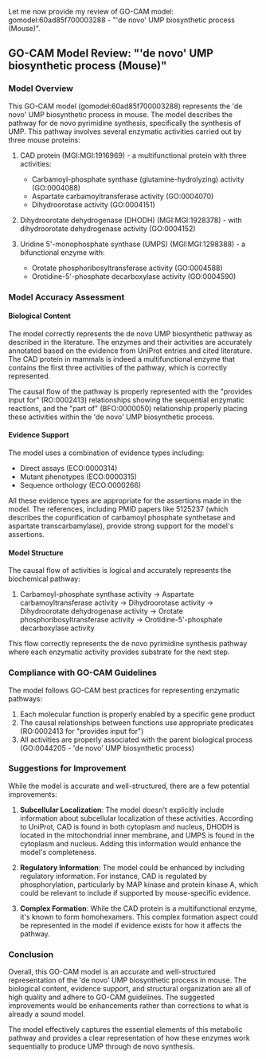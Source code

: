 Let me now provide my review of GO-CAM model: gomodel:60ad85f700003288 - "'de novo' UMP biosynthetic process (Mouse)".

## GO-CAM Model Review: "'de novo' UMP biosynthetic process (Mouse)"

### Model Overview
This GO-CAM model (gomodel:60ad85f700003288) represents the 'de novo' UMP biosynthetic process in mouse. The model describes the pathway for de novo pyrimidine synthesis, specifically the synthesis of UMP. This pathway involves several enzymatic activities carried out by three mouse proteins:

1. CAD protein (MGI:MGI:1916969) - a multifunctional protein with three activities:
   - Carbamoyl-phosphate synthase (glutamine-hydrolyzing) activity (GO:0004088)
   - Aspartate carbamoyltransferase activity (GO:0004070)
   - Dihydroorotase activity (GO:0004151)

2. Dihydroorotate dehydrogenase (DHODH) (MGI:MGI:1928378) - with dihydroorotate dehydrogenase activity (GO:0004152)

3. Uridine 5'-monophosphate synthase (UMPS) (MGI:MGI:1298388) - a bifunctional enzyme with:
   - Orotate phosphoribosyltransferase activity (GO:0004588)
   - Orotidine-5'-phosphate decarboxylase activity (GO:0004590)

### Model Accuracy Assessment

#### Biological Content
The model correctly represents the de novo UMP biosynthetic pathway as described in the literature. The enzymes and their activities are accurately annotated based on the evidence from UniProt entries and cited literature. The CAD protein in mammals is indeed a multifunctional enzyme that contains the first three activities of the pathway, which is correctly represented.

The causal flow of the pathway is properly represented with the "provides input for" (RO:0002413) relationships showing the sequential enzymatic reactions, and the "part of" (BFO:0000050) relationship properly placing these activities within the 'de novo' UMP biosynthetic process.

#### Evidence Support
The model uses a combination of evidence types including:
- Direct assays (ECO:0000314)
- Mutant phenotypes (ECO:0000315)
- Sequence orthology (ECO:0000266)

All these evidence types are appropriate for the assertions made in the model. The references, including PMID papers like 5125237 (which describes the copurification of carbamoyl phosphate synthetase and aspartate transcarbamylase), provide strong support for the model's assertions.

#### Model Structure
The causal flow of activities is logical and accurately represents the biochemical pathway:
1. Carbamoyl-phosphate synthase activity → Aspartate carbamoyltransferase activity → Dihydroorotase activity → Dihydroorotate dehydrogenase activity → Orotate phosphoribosyltransferase activity → Orotidine-5'-phosphate decarboxylase activity

This flow correctly represents the de novo pyrimidine synthesis pathway where each enzymatic activity provides substrate for the next step.

### Compliance with GO-CAM Guidelines
The model follows GO-CAM best practices for representing enzymatic pathways:
1. Each molecular function is properly enabled by a specific gene product
2. The causal relationships between functions use appropriate predicates (RO:0002413 for "provides input for")
3. All activities are properly associated with the parent biological process (GO:0044205 - 'de novo' UMP biosynthetic process)

### Suggestions for Improvement
While the model is accurate and well-structured, there are a few potential improvements:

1. **Subcellular Localization**: The model doesn't explicitly include information about subcellular localization of these activities. According to UniProt, CAD is found in both cytoplasm and nucleus, DHODH is located in the mitochondrial inner membrane, and UMPS is found in the cytoplasm and nucleus. Adding this information would enhance the model's completeness.

2. **Regulatory Information**: The model could be enhanced by including regulatory information. For instance, CAD is regulated by phosphorylation, particularly by MAP kinase and protein kinase A, which could be relevant to include if supported by mouse-specific evidence.

3. **Complex Formation**: While the CAD protein is a multifunctional enzyme, it's known to form homohexamers. This complex formation aspect could be represented in the model if evidence exists for how it affects the pathway.

### Conclusion
Overall, this GO-CAM model is an accurate and well-structured representation of the 'de novo' UMP biosynthetic process in mouse. The biological content, evidence support, and structural organization are all of high quality and adhere to GO-CAM guidelines. The suggested improvements would be enhancements rather than corrections to what is already a sound model.

The model effectively captures the essential elements of this metabolic pathway and provides a clear representation of how these enzymes work sequentially to produce UMP through de novo synthesis.